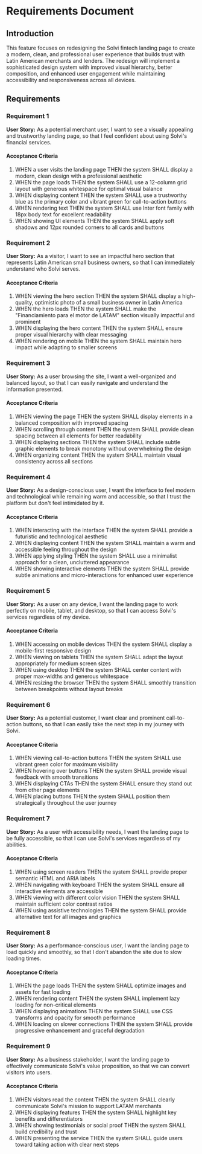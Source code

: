# Requirements Document

## Introduction

This feature focuses on redesigning the Solvi fintech landing page to create a modern, clean, and professional user experience that builds trust with Latin American merchants and lenders. The redesign will implement a sophisticated design system with improved visual hierarchy, better composition, and enhanced user engagement while maintaining accessibility and responsiveness across all devices.

## Requirements

### Requirement 1

**User Story:** As a potential merchant user, I want to see a visually appealing and trustworthy landing page, so that I feel confident about using Solvi's financial services.

#### Acceptance Criteria

1. WHEN a user visits the landing page THEN the system SHALL display a modern, clean design with a professional aesthetic
2. WHEN the page loads THEN the system SHALL use a 12-column grid layout with generous whitespace for optimal visual balance
3. WHEN displaying content THEN the system SHALL use a trustworthy blue as the primary color and vibrant green for call-to-action buttons
4. WHEN rendering text THEN the system SHALL use Inter font family with 18px body text for excellent readability
5. WHEN showing UI elements THEN the system SHALL apply soft shadows and 12px rounded corners to all cards and buttons

### Requirement 2

**User Story:** As a visitor, I want to see an impactful hero section that represents Latin American small business owners, so that I can immediately understand who Solvi serves.

#### Acceptance Criteria

1. WHEN viewing the hero section THEN the system SHALL display a high-quality, optimistic photo of a small business owner in Latin America
2. WHEN the hero loads THEN the system SHALL make the "Financiamiento para el motor de LATAM" section visually impactful and prominent
3. WHEN displaying the hero content THEN the system SHALL ensure proper visual hierarchy with clear messaging
4. WHEN rendering on mobile THEN the system SHALL maintain hero impact while adapting to smaller screens

### Requirement 3

**User Story:** As a user browsing the site, I want a well-organized and balanced layout, so that I can easily navigate and understand the information presented.

#### Acceptance Criteria

1. WHEN viewing the page THEN the system SHALL display elements in a balanced composition with improved spacing
2. WHEN scrolling through content THEN the system SHALL provide clean spacing between all elements for better readability
3. WHEN displaying sections THEN the system SHALL include subtle graphic elements to break monotony without overwhelming the design
4. WHEN organizing content THEN the system SHALL maintain visual consistency across all sections

### Requirement 4

**User Story:** As a design-conscious user, I want the interface to feel modern and technological while remaining warm and accessible, so that I trust the platform but don't feel intimidated by it.

#### Acceptance Criteria

1. WHEN interacting with the interface THEN the system SHALL provide a futuristic and technological aesthetic
2. WHEN displaying content THEN the system SHALL maintain a warm and accessible feeling throughout the design
3. WHEN applying styling THEN the system SHALL use a minimalist approach for a clean, uncluttered appearance
4. WHEN showing interactive elements THEN the system SHALL provide subtle animations and micro-interactions for enhanced user experience

### Requirement 5

**User Story:** As a user on any device, I want the landing page to work perfectly on mobile, tablet, and desktop, so that I can access Solvi's services regardless of my device.

#### Acceptance Criteria

1. WHEN accessing on mobile devices THEN the system SHALL display a mobile-first responsive design
2. WHEN viewing on tablets THEN the system SHALL adapt the layout appropriately for medium screen sizes
3. WHEN using desktop THEN the system SHALL center content with proper max-widths and generous whitespace
4. WHEN resizing the browser THEN the system SHALL smoothly transition between breakpoints without layout breaks

### Requirement 6

**User Story:** As a potential customer, I want clear and prominent call-to-action buttons, so that I can easily take the next step in my journey with Solvi.

#### Acceptance Criteria

1. WHEN viewing call-to-action buttons THEN the system SHALL use vibrant green color for maximum visibility
2. WHEN hovering over buttons THEN the system SHALL provide visual feedback with smooth transitions
3. WHEN displaying CTAs THEN the system SHALL ensure they stand out from other page elements
4. WHEN placing buttons THEN the system SHALL position them strategically throughout the user journey

### Requirement 7

**User Story:** As a user with accessibility needs, I want the landing page to be fully accessible, so that I can use Solvi's services regardless of my abilities.

#### Acceptance Criteria

1. WHEN using screen readers THEN the system SHALL provide proper semantic HTML and ARIA labels
2. WHEN navigating with keyboard THEN the system SHALL ensure all interactive elements are accessible
3. WHEN viewing with different color vision THEN the system SHALL maintain sufficient color contrast ratios
4. WHEN using assistive technologies THEN the system SHALL provide alternative text for all images and graphics

### Requirement 8

**User Story:** As a performance-conscious user, I want the landing page to load quickly and smoothly, so that I don't abandon the site due to slow loading times.

#### Acceptance Criteria

1. WHEN the page loads THEN the system SHALL optimize images and assets for fast loading
2. WHEN rendering content THEN the system SHALL implement lazy loading for non-critical elements
3. WHEN displaying animations THEN the system SHALL use CSS transforms and opacity for smooth performance
4. WHEN loading on slower connections THEN the system SHALL provide progressive enhancement and graceful degradation

### Requirement 9

**User Story:** As a business stakeholder, I want the landing page to effectively communicate Solvi's value proposition, so that we can convert visitors into users.

#### Acceptance Criteria

1. WHEN visitors read the content THEN the system SHALL clearly communicate Solvi's mission to support LATAM merchants
2. WHEN displaying features THEN the system SHALL highlight key benefits and differentiators
3. WHEN showing testimonials or social proof THEN the system SHALL build credibility and trust
4. WHEN presenting the service THEN the system SHALL guide users toward taking action with clear next steps